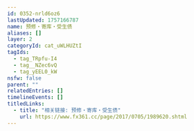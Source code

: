 ```yaml
---
id: 0352-nrld6oz6
lastUpdated: 1757166787
name: 预修・寄库・受生债
aliases: []
layer: 2
categoryId: cat_uWLHUZtI
tagIds:
  - tag_TRpfu-I4
  - tag__NZec6vQ
  - tag_yEEL0_kW
nsfw: false
parent: ""
relatedEntries: []
timelineEvents: []
titledLinks:
  - title: "相关链接: 预修・寄库・受生债"
    url: https://www.fx361.cc/page/2017/0705/1989620.shtml
---
```



